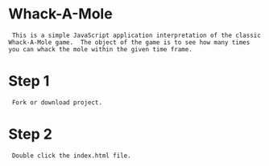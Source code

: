 # Whack-A-Mole
     This is a simple JavaScript application interpretation of the classic Whack-A-Mole game.  The object of the game is to see how many times you can whack the mole within the given time frame.

# Step 1
     Fork or download project.

# Step 2 
     Double click the index.html file. 